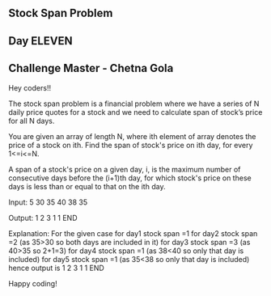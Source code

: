 ## Stock Span Problem
## Day ELEVEN
## Challenge Master - Chetna Gola

Hey coders!!

The stock span problem is a financial problem where we have a series of N daily price quotes for a stock and we need to calculate span of stock’s price for all N days.

You are given an array of length N, where ith element of array denotes the price of a stock on ith. Find the span of stock's price on ith day, for every 1<=i<=N.

A span of a stock's price on a given day, i, is the maximum number of consecutive days before the (i+1)th day, for which stock's price on these days is less than or equal to that on the ith day.

Input:
5
30 35 40 38 35

Output:
1 2 3 1 1 END

Explanation:
For the given case
for day1 stock span =1
for day2 stock span =2 (as 35>30 so both days are included in it)
for day3 stock span =3 (as 40>35 so 2+1=3)
for day4 stock span =1 (as 38<40 so only that day is included)
for day5 stock span =1 (as 35<38 so only that day is included)
hence output is 1 2 3 1 1 END

Happy coding!